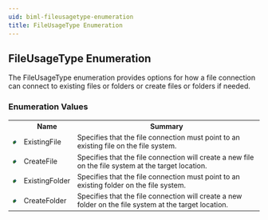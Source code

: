 ```yaml
---
uid: biml-fileusagetype-enumeration
title: FileUsageType Enumeration
---
```


## FileUsageType Enumeration

<div class="LanguageSummary"><div class ="SummaryItem">The FileUsageType enumeration provides options for how a file connection can connect to existing files or folders or create files or folders if needed.</div></div>
<div class="EnumValueGroup">

### Enumeration Values

<table id="EnumValue" class="MemberList"><tbody><tr><th class="MemberTypeIconColumnHeader">&nbsp;</th><th class="MemberNameColumnHeader">Name</th><th class="MemberSummaryColumnHeader">Summary</th></tr><tr class="cd0"><td align="center" class="MemberTypeIcon"><img src="enumValue.png"></img></td><td class="MemberName">ExistingFile</td><td class="MemberSummary"><div class ="SummaryItem">Specifies that the file connection must point to an existing file on the file system.</div></td></tr><tr class="cd1"><td align="center" class="MemberTypeIcon"><img src="enumValue.png"></img></td><td class="MemberName">CreateFile</td><td class="MemberSummary"><div class ="SummaryItem">Specifies that the file connection will create a new file on the file system at the target location.</div></td></tr><tr class="cd0"><td align="center" class="MemberTypeIcon"><img src="enumValue.png"></img></td><td class="MemberName">ExistingFolder</td><td class="MemberSummary"><div class ="SummaryItem">Specifies that the file connection must point to an existing folder on the file system.</div></td></tr><tr class="cd1"><td align="center" class="MemberTypeIcon"><img src="enumValue.png"></img></td><td class="MemberName">CreateFolder</td><td class="MemberSummary"><div class ="SummaryItem">Specifies that the file connection will create a new folder on the file system at the target location.</div></td></tr></tbody></table>
</div>